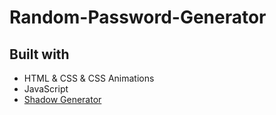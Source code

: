 # Random-Password-Generator

## Built with

- HTML & CSS & CSS Animations
- JavaScript
- [Shadow Generator](https://www.joshwcomeau.com/shadow-palette/)

